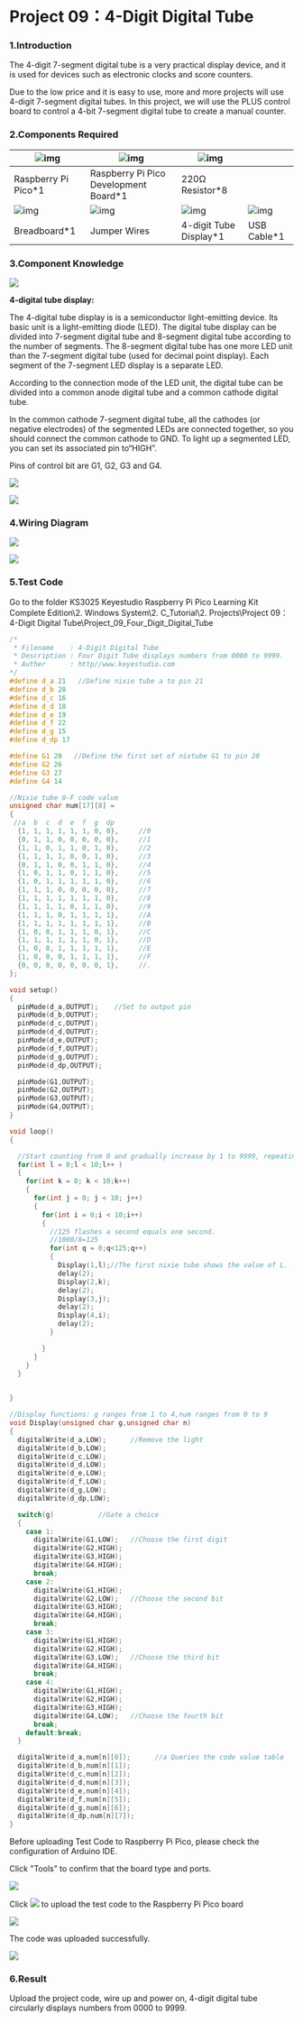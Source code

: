 # Project 09：4-Digit Digital Tube

### 1.**Introduction**

The 4-digit 7-segment digital tube is a very practical display device, and it is used for devices such as electronic clocks and score counters.

Due to the low price and it is easy to use, more and more projects will use 4-digit 7-segment digital tubes. In this project, we will use the PLUS control board to control a 4-bit 7-segment digital tube to create a manual counter.

### 2.**Components Required**

| ![img](media/wps1-16841109149931.png) | ![img](media/wps2-16841109183603.jpg) | ![img](media/wps3-16841109215435.jpg) |                                        |
| ------------------------------------- | ------------------------------------- | ------------------------------------- | -------------------------------------- |
| Raspberry Pi Pico*1                   | Raspberry Pi Pico Development Board*1 | 220Ω Resistor*8                       |                                        |
| ![img](media/wps4-16841109169212.jpg) | ![img](media/wps8-16841109198984.jpg) | ![img](media/wps9-16841109232426.jpg) | ![img](media/wps10-16841109250317.jpg) |
| Breadboard*1                          | Jumper Wires                          | 4-digit Tube Display*1                | USB Cable*1                            |



### 3.**Component Knowledge**

![](/media/ce987bf9a2ab398945c98b34d3f8a003.png)

**4-digital tube display:**

The 4-digital tube display is is a semiconductor light-emitting device. Its basic unit is a light-emitting diode (LED). The digital tube display can be divided into 7-segment digital tube and 8-segment digital tube according to the number of segments. The 8-segment digital tube has one more LED unit than the 7-segment digital tube (used for decimal point display). Each segment of the 7-segment LED display is a separate LED.

According to the connection mode of the LED unit, the digital tube can be divided into a common anode digital tube and a common cathode digital tube.

In the common cathode 7-segment digital tube, all the cathodes (or negative electrodes) of the segmented LEDs are connected together, so you should connect the common cathode to GND. To light up a segmented LED, you can set its associated pin to“HIGH”.

Pins of control bit are G1, G2, G3 and G4.

![](/media/37113fa53213973132086c285d67686b.png)

![](/media/ea75d1b7414bf6f8c187fb32fea9bc83.png)

### 4.**Wiring Diagram**

![](/media/4f64b9bf6b74ab49584f69c7465efa73.png)

![](/media/6bf1bae6af0324d50a37ab7a0cabee11.png)

### 5.**Test Code**

Go to the folder KS3025 Keyestudio Raspberry Pi Pico Learning Kit Complete Edition\\2. Windows System\\2. C\_Tutorial\\2. Projects\\Project 09：4-Digit Digital Tube\\Project\_09\_Four\_Digit\_Digital\_Tube

```c
/* 
 * Filename    : 4-Digit Digital Tube
 * Description : Four Digit Tube displays numbers from 0000 to 9999.
 * Auther      : http//www.keyestudio.com
*/
#define d_a 21   //Define nixie tube a to pin 21
#define d_b 28
#define d_c 16
#define d_d 18
#define d_e 19
#define d_f 22
#define d_g 15
#define d_dp 17

#define G1 20   //Define the first set of nixtube G1 to pin 20
#define G2 26
#define G3 27
#define G4 14

//Nixie tube 0-F code value
unsigned char num[17][8] =
{
 //a  b  c  d  e  f  g  dp 
  {1, 1, 1, 1, 1, 1, 0, 0},     //0
  {0, 1, 1, 0, 0, 0, 0, 0},     //1
  {1, 1, 0, 1, 1, 0, 1, 0},     //2
  {1, 1, 1, 1, 0, 0, 1, 0},     //3
  {0, 1, 1, 0, 0, 1, 1, 0},     //4
  {1, 0, 1, 1, 0, 1, 1, 0},     //5
  {1, 0, 1, 1, 1, 1, 1, 0},     //6
  {1, 1, 1, 0, 0, 0, 0, 0},     //7
  {1, 1, 1, 1, 1, 1, 1, 0},     //8
  {1, 1, 1, 1, 0, 1, 1, 0},     //9
  {1, 1, 1, 0, 1, 1, 1, 1},     //A
  {1, 1, 1, 1, 1, 1, 1, 1},     //B
  {1, 0, 0, 1, 1, 1, 0, 1},     //C
  {1, 1, 1, 1, 1, 1, 0, 1},     //D
  {1, 0, 0, 1, 1, 1, 1, 1},     //E
  {1, 0, 0, 0, 1, 1, 1, 1},     //F
  {0, 0, 0, 0, 0, 0, 0, 1},     //.
};

void setup()
{
  pinMode(d_a,OUTPUT);    //Set to output pin
  pinMode(d_b,OUTPUT);
  pinMode(d_c,OUTPUT);
  pinMode(d_d,OUTPUT);
  pinMode(d_e,OUTPUT);
  pinMode(d_f,OUTPUT);
  pinMode(d_g,OUTPUT);
  pinMode(d_dp,OUTPUT);

  pinMode(G1,OUTPUT);
  pinMode(G2,OUTPUT);
  pinMode(G3,OUTPUT);
  pinMode(G4,OUTPUT);
}

void loop()
{

  //Start counting from 0 and gradually increase by 1 to 9999, repeating.
  for(int l = 0;l < 10;l++ )
  {
    for(int k = 0; k < 10;k++)
    {
      for(int j = 0; j < 10; j++)
      {
        for(int i = 0;i < 10;i++)
        {
          //125 flashes a second equals one second.
          //1000/8=125
          for(int q = 0;q<125;q++)
          {
            Display(1,l);//The first nixie tube shows the value of L.
            delay(2);
            Display(2,k);
            delay(2);
            Display(3,j);
            delay(2);
            Display(4,i);
            delay(2);
          }

        }
      }
    }
  }
  

}

//Display functions: g ranges from 1 to 4,num ranges from 0 to 9
void Display(unsigned char g,unsigned char n) 
{
  digitalWrite(d_a,LOW);      //Remove the light
  digitalWrite(d_b,LOW);
  digitalWrite(d_c,LOW);
  digitalWrite(d_d,LOW);
  digitalWrite(d_e,LOW);
  digitalWrite(d_f,LOW);
  digitalWrite(d_g,LOW);
  digitalWrite(d_dp,LOW);

  switch(g)           //Gate a choice
  {
    case 1:
      digitalWrite(G1,LOW);   //Choose the first digit
      digitalWrite(G2,HIGH);
      digitalWrite(G3,HIGH);
      digitalWrite(G4,HIGH);
      break;
    case 2:
      digitalWrite(G1,HIGH);
      digitalWrite(G2,LOW);   //Choose the second bit
      digitalWrite(G3,HIGH);
      digitalWrite(G4,HIGH);
      break;
    case 3:
      digitalWrite(G1,HIGH);
      digitalWrite(G2,HIGH);
      digitalWrite(G3,LOW);   //Choose the third bit
      digitalWrite(G4,HIGH);
      break;
    case 4:
      digitalWrite(G1,HIGH);
      digitalWrite(G2,HIGH);
      digitalWrite(G3,HIGH);
      digitalWrite(G4,LOW);   //Choose the fourth bit
      break;
    default:break;
  }

  digitalWrite(d_a,num[n][0]);      //a Queries the code value table
  digitalWrite(d_b,num[n][1]);
  digitalWrite(d_c,num[n][2]);
  digitalWrite(d_d,num[n][3]);
  digitalWrite(d_e,num[n][4]);
  digitalWrite(d_f,num[n][5]);
  digitalWrite(d_g,num[n][6]);
  digitalWrite(d_dp,num[n][7]);
}
```


Before uploading Test Code to Raspberry Pi Pico, please check the configuration of Arduino IDE.

Click "Tools" to confirm that the board type and ports.

![](/media/4bb316b7a6cf57d36228140655edc7b4.png)

Click ![](/media/b0d41283bf5ae66d2d5ab45db15331ba.png) to upload the test code to the Raspberry Pi Pico board

![](/media/65a5c201e42510df916c6ef38c8ff616.png)

The code was uploaded successfully.

![](/media/e069c4c62d02a242a787bf1269617f9d.png)

### 6.**Result**

Upload the project code, wire up and power on, 4-digit digital tube circularly displays numbers from 0000 to 9999.
